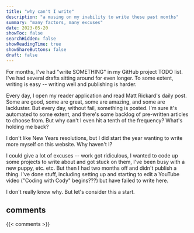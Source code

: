 ```yaml
---
title: "why can't I write"
description: "a musing on my inability to write these past months"
summary: "many factors, many excuses"
date: 2023-05-20
showToc: false
searchHidden: false
showReadingTime: true
showShareButtons: false
draft: false
---
```


For months, I've had "write SOMETHING" in my GitHub project TODO list. I've had several drafts sitting around for even longer. To some extent, writing is easy -- writing well and publishing is harder.

Every day, I open my reader application and read Matt Rickard's daily post. Some are good, some are great, some are amazing, and some are lackluster. But every day, without fail, something is posted. I'm sure it's automated to some extent, and there's some backlog of pre-written articles to choose from. But why can't I even hit a tenth of the frequency? What's holding me back?

I don't like New Years resolutions, but I did start the year wanting to write more myself on this website. Why haven't I?

I could give a lot of excuses -- work got ridiculous, I wanted to code up some projects to write about and got stuck on them, I've been busy with a new puppy, etc. etc. But then I had two months off and didn't publish a thing. I've done stuff, including setting up and starting to edit a YouTube video ("Coding with Cody" begins???) but have failed to write here.

I don't really know why. But let's consider this a start.

## comments

{{< comments >}}
